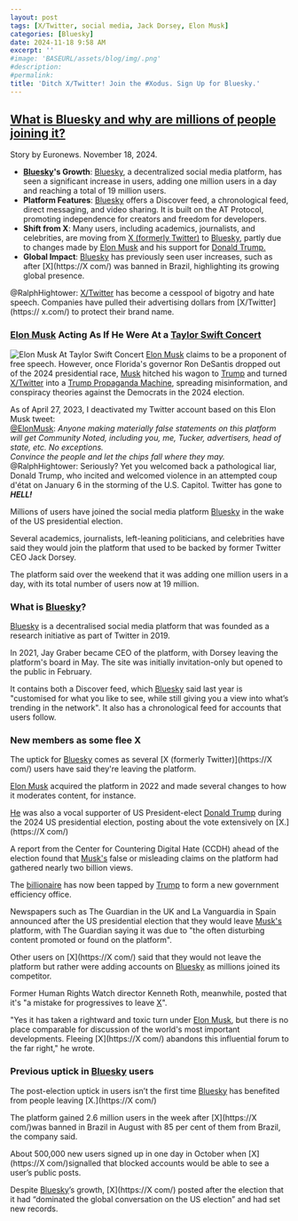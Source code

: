 ```yaml
---
layout: post
tags: [X/Twitter, social media, Jack Dorsey, Elon Musk]
categories: [Bluesky]
date: 2024-11-18 9:58 AM
excerpt: ''
#image: 'BASEURL/assets/blog/img/.png'
#description:
#permalink:
title: 'Ditch X/Twitter! Join the #Xodus. Sign Up for Bluesky.'
---
```



## [What is Bluesky and why are millions of people joining it?](https://www.euronews.com/next/2024/11/18/what-is-bluesky-and-why-are-millions-of-people-joining-it?)

Story by Euronews. November 18, 2024.

- **[Bluesky](https://bsky.app/)'s Growth**: [Bluesky](https://bsky.app/), a decentralized social media platform, has seen a significant increase in users, adding one million users in a day and reaching a total of 19 million users.
- **Platform Features**: [Bluesky](https://bsky.app/) offers a Discover feed, a chronological feed, direct messaging, and video sharing. It is built on the AT Protocol, promoting independence for creators and freedom for developers.
- **Shift from X**: Many users, including academics, journalists, and celebrities, are moving from [X (formerly Twitter)](https://x.com/) to [Bluesky](https://bsky.app/), partly due to changes made by [Elon Musk](https://x.com/elonmusk) and his support for [Donald Trump.](https://x.com/realdonaldtrump)
- **Global Impact**: [Bluesky](https://bsky.app/) has previously seen user increases, such as after [X](https://X com/) was banned in Brazil, highlighting its growing global presence.

@RalphHightower: [X/Twitter](https://x.com) has become a cesspool of bigotry and hate speech. Companies have pulled their  advertising dollars from [X/Twitter](https:// x.com/) to protect their brand name. 

### [Elon Musk](https://x.com/elonmusk) Acting As If He Were At a [Taylor Swift Concert](https://www.taylorswift.com/)

![Elon Musk At Taylor Swift Concert](https://ralphhightower.github.io/blog/img/ElonMuskAtTaylorSwiftConcert.jpg)
[Elon Musk](https://x.com/elonmush) claims to be a proponent of free speech. However, once Florida's governor Ron DeSantis dropped out of the 2024 presidential race, [Musk](https://x.com/elonmusk) hitched his wagon to [Trump](https://x.com/realdonaldtrump) and turned [X/Twitter](https://x.com/) into a [Trump Propaganda Machine](x.com/realdonaldtrump), spreading misinformation, and conspiracy theories against the Democrats in the 2024 election. 

As of April 27, 2023, I deactivated my Twitter account based on this Elon Musk tweet:<br />[@ElonMusk](https://twitter.com/elonmusk/status/1651602599345373186): *Anyone making materially false statements on this platform will get Community Noted, including you, me, Tucker, advertisers, head of state, etc. No exceptions. <br />Convince the people and let the chips fall where they may.* <br />@RalphHightower: Seriously? Yet you welcomed back a pathological liar, Donald Trump, who incited and welcomed violence in an attempted coup d'état on January 6 in the storming of the U.S. Capitol. Twitter has gone to ***HELL!***

Millions of users have joined the social media platform [Bluesky](https://bsky.app/) in the wake of the US presidential election.

Several academics, journalists, left-leaning politicians, and celebrities have said they would join the platform that used to be backed by former Twitter CEO Jack Dorsey.

The platform said over the weekend that it was adding one million users in a day, with its total number of users now at 19 million.

### What is [Bluesky](https://bsky.app/)?

[Bluesky](https://bsky.app/) is a decentralised social media platform that was founded as a research initiative as part of Twitter in 2019.

In 2021, Jay Graber became CEO of the platform, with Dorsey leaving the platform's board in May. The site was initially invitation-only but opened to the public in February.

It contains both a Discover feed, which [Bluesky](https://bsky.app/) said last year is "customised for what you like to see, while still giving you a view into what’s trending in the network". It also has a chronological feed for accounts that users follow.

### New members as some flee X

The uptick for [Bluesky](https://bsky.app/) comes as several [X (formerly Twitter)](https://X com/) users have said they're leaving the platform.

[Elon Musk](https://x.com/elonmusk) acquired the platform in 2022 and made several changes to how it moderates content, for instance.

[He](https://x.com/elonmusk) was also a vocal supporter of US President-elect [Donald Trump](https://x.com/realdonaldtrump) during the 2024 US presidential election, posting about the vote extensively on [X.](https://X com/)

A report from the Center for Countering Digital Hate (CCDH) ahead of the election found that [Musk's](https://x.com/elonmusk) false or misleading claims on the platform had gathered nearly two billion views.

The [billionaire](https://x.com/elonmusk) has now been tapped by [Trump](https://x.com/realdonaldtrump) to form a new government efficiency office.

Newspapers such as The Guardian in the UK and La Vanguardia in Spain announced after the US presidential election that they would leave [Musk's](https://x.com/elonmusk) platform, with The Guardian saying it was due to "the often disturbing content promoted or found on the platform".

Other users on [X](https://X com/) said that they would not leave the platform but rather were adding accounts on [Bluesky](https://bsky.app/) as millions joined its competitor.

Former Human Rights Watch director Kenneth Roth, meanwhile, posted that it's "a mistake for progressives to leave [X](https://x.com)".

"Yes it has taken a rightward and toxic turn under [Elon Musk](https://x.com/elonmusk), but there is no place comparable for discussion of the world's most important developments. Fleeing [X](https://X com/) abandons this influential forum to the far right," he wrote.

### Previous uptick in [Bluesky](https://bsky.app/) users

The post-election uptick in users isn’t the first time [Bluesky](https://bsky.app/) has benefited from people leaving [X.](https://X com/)

The platform gained 2.6 million users in the week after [X](https://X com/)was banned in Brazil in August with 85 per cent of them from Brazil, the company said.

About 500,000 new users signed up in one day in October when [X](https://X com/)signalled that blocked accounts would be able to see a user’s public posts.

Despite [Bluesky](https://bsky.app/)’s growth, [X](https://X com/) posted after the election that it had “dominated the global conversation on the US election” and had set new records.


